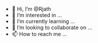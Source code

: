 - 👋 Hi, I’m @Rjath
- 👀 I’m interested in ...
- 🌱 I’m currently learning ...
- 💞️ I’m looking to collaborate on ...
- 📫 How to reach me ...

<!---
Rjath/Rjath is a ✨ special ✨ repository because its `README.md` (this file) appears on your GitHub profile.
You can click the Preview link to take a look at your changes.
--->
